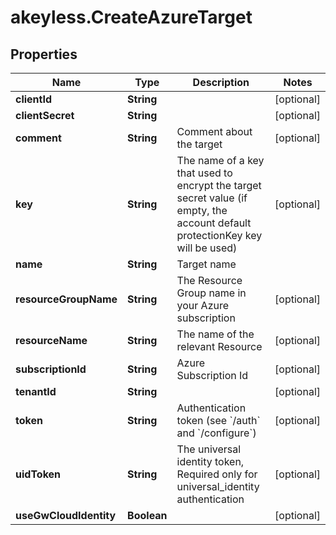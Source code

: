 # akeyless.CreateAzureTarget

## Properties

Name | Type | Description | Notes
------------ | ------------- | ------------- | -------------
**clientId** | **String** |  | [optional] 
**clientSecret** | **String** |  | [optional] 
**comment** | **String** | Comment about the target | [optional] 
**key** | **String** | The name of a key that used to encrypt the target secret value (if empty, the account default protectionKey key will be used) | [optional] 
**name** | **String** | Target name | 
**resourceGroupName** | **String** | The Resource Group name in your Azure subscription | [optional] 
**resourceName** | **String** | The name of the relevant Resource | [optional] 
**subscriptionId** | **String** | Azure Subscription Id | [optional] 
**tenantId** | **String** |  | [optional] 
**token** | **String** | Authentication token (see &#x60;/auth&#x60; and &#x60;/configure&#x60;) | [optional] 
**uidToken** | **String** | The universal identity token, Required only for universal_identity authentication | [optional] 
**useGwCloudIdentity** | **Boolean** |  | [optional] 


